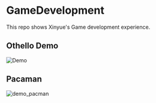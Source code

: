 # GameDevelopment
This repo shows Xinyue's Game development experience.
## Othello Demo


![Demo](https://user-images.githubusercontent.com/59544035/135532229-c7cb6419-e7c9-4fe1-b233-58da77481b04.gif)


## Pacaman

![demo_pacman](https://user-images.githubusercontent.com/59544035/135533695-6878a788-b71c-473c-83bb-c1314fae099b.gif)
